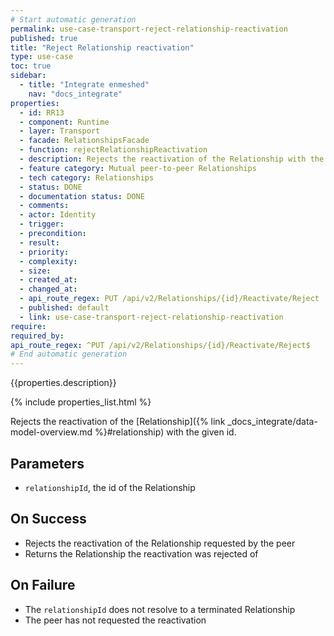 ```yaml
---
# Start automatic generation
permalink: use-case-transport-reject-relationship-reactivation
published: true
title: "Reject Relationship reactivation"
type: use-case
toc: true
sidebar:
  - title: "Integrate enmeshed"
    nav: "docs_integrate"
properties:
  - id: RR13
  - component: Runtime
  - layer: Transport
  - facade: RelationshipsFacade
  - function: rejectRelationshipReactivation
  - description: Rejects the reactivation of the Relationship with the given `relationshipId`.
  - feature category: Mutual peer-to-peer Relationships
  - tech category: Relationships
  - status: DONE
  - documentation status: DONE
  - comments:
  - actor: Identity
  - trigger:
  - precondition:
  - result:
  - priority:
  - complexity:
  - size:
  - created_at:
  - changed_at:
  - api_route_regex: PUT /api/v2/Relationships/{id}/Reactivate/Reject
  - published: default
  - link: use-case-transport-reject-relationship-reactivation
require:
required_by:
api_route_regex: ^PUT /api/v2/Relationships/{id}/Reactivate/Reject$
# End automatic generation
---
```


{{properties.description}}

{% include properties_list.html %}

Rejects the reactivation of the [Relationship]({% link _docs_integrate/data-model-overview.md %}#relationship) with the given id.

## Parameters

- `relationshipId`, the id of the Relationship

## On Success

- Rejects the reactivation of the Relationship requested by the peer
- Returns the Relationship the reactivation was rejected of

## On Failure

- The `relationshipId` does not resolve to a terminated Relationship
- The peer has not requested the reactivation
